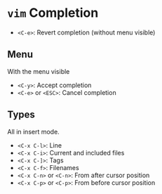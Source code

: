 # `vim` Completion

- `<C-e>`: Revert completion (without menu visible)

## Menu

With the menu visible

- `<C-y>`: Accept completion
- `<C-e>` or `<ESC>`: Cancel completion

## Types

All in insert mode.

- `<C-x C-l>`: Line
- `<C-x C-i>`: Current and included files
- `<C-x C-]>`: Tags
- `<C-x C-f>`: Filenames
- `<C-x C-n>` or `<C-n>`: From after cursor position
- `<C-x C-p>` or `<C-p>`: From before cursor position
